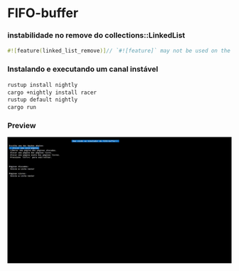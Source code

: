 # FIFO-buffer
### instabilidade no remove do collections::LinkedList
``` rust
#![feature(linked_list_remove)]// `#![feature]` may not be used on the stable release channel
```
### Instalando e executando um canal instável
```bash
rustup install nightly
cargo +nightly install racer
rustup default nightly
cargo run
```

### Preview
![preview](img/preview.gif)